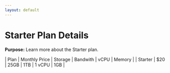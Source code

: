```yaml
---
layout: default
---
```

# Starter Plan Details

**Purpose:** Learn more about the Starter plan.

| Plan | Monthly Price | Storage | Bandwith | vCPU | Memory |
| Starter | $20 | 25GB | 1TB | 1 vCPU | 1GB |
